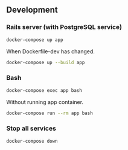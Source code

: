 ## Development

### Rails server (with PostgreSQL service)

```sh
docker-compose up app
```

When Dockerfile-dev has changed.

```sh
docker-compose up --build app
```

### Bash

```sh
docker-compose exec app bash
```

Without running app container.

```sh
docker-compose run --rm app bash
```

### Stop all services

```sh
docker-compose down
```

